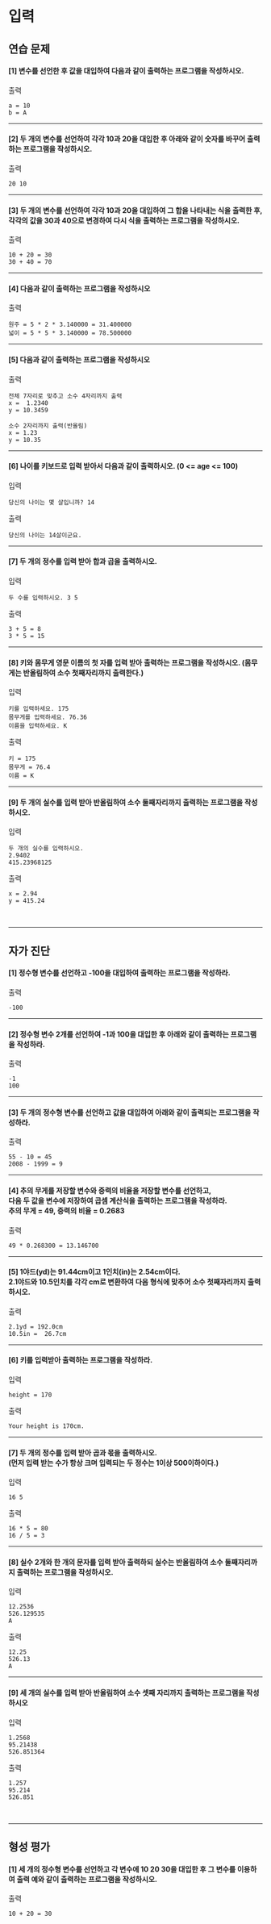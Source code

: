 # 입력

## 연습 문제

#### [1] 변수를 선언한 후 값을 대입하여 다음과 같이 출력하는 프로그램을 작성하시오.

출력
```
a = 10
b = A
```
---
#### [2] 두 개의 변수를 선언하여 각각 10과 20을 대입한 후 아래와 같이 숫자를 바꾸어 출력하는 프로그램을 작성하시오.

출력
```
20 10
```
---
#### [3] 두 개의 변수를 선언하여 각각 10과 20을 대입하여 그 합을 나타내는 식을 출력한 후,<br>각각의 값을 30과 40으로 변경하여 다시 식을 출력하는 프로그램을 작성하시오. 

출력
```
10 + 20 = 30
30 + 40 = 70
```
---
#### [4] 다음과 같이 출력하는 프로그램을 작성하시오

출력
```
원주 = 5 * 2 * 3.140000 = 31.400000
넓이 = 5 * 5 * 3.140000 = 78.500000
```
---
#### [5] 다음과 같이 출력하는 프로그램을 작성하시오

출력
```
전체 7자리로 맞추고 소수 4자리까지 출력
x =  1.2340
y = 10.3459

소수 2자리까지 출력(반올림)
x = 1.23
y = 10.35
```
---
#### [6] 나이를 키보드로 입력 받아서 다음과 같이 출력하시오. (0 <= age <= 100)

입력
```
당신의 나이는 몇 살입니까? 14
```
출력
```
당신의 나이는 14살이군요.
```
---
#### [7] 두 개의 정수를 입력 받아 합과 곱을 출력하시오.

입력
```
두 수를 입력하시오. 3 5
```
출력
```
3 + 5 = 8
3 * 5 = 15
```
---
#### [8] 키와 몸무게 영문 이름의 첫 자를 입력 받아 출력하는 프로그램을 작성하시오. (몸무게는 반올림하여 소수 첫째자리까지 출력한다.)

입력
```
키를 입력하세요. 175 
몸무게를 입력하세요. 76.36
이름을 입력하세요. K
```
출력
```
키 = 175
몸무게 = 76.4
이름 = K
```
---
#### [9] 두 개의 실수를 입력 받아 반올림하여 소수 둘째자리까지 출력하는 프로그램을 작성하시오.

입력
```
두 개의 실수를 입력하시오.
2.9402
415.23968125
```
출력
```
x = 2.94
y = 415.24
```

<br>

---
## 자가 진단

#### [1] 정수형 변수를 선언하고 -100을 대입하여 출력하는 프로그램을 작성하라.

출력
```
-100
```
---
#### [2] 정수형 변수 2개를 선언하여 -1과 100을 대입한 후 아래와 같이 출력하는 프로그램을 작성하라.

출력
```
-1
100
```
---
#### [3] 두 개의 정수형 변수를 선언하고 값을 대입하여 아래와 같이 출력되는 프로그램을 작성하라.

출력
```
55 - 10 = 45
2008 - 1999 = 9
```
---
#### [4] 추의 무게를 저장할 변수와 중력의 비율을 저장할 변수를 선언하고,<br>다음 두 값을 변수에 저장하여 곱셈 계산식을 출력하는 프로그램을 작성하라.<br>추의 무게 = 49, 중력의 비율 = 0.2683

출력
```
49 * 0.268300 = 13.146700
```
---
#### [5] 1야드(yd)는 91.44cm이고 1인치(in)는 2.54cm이다.<br>2.1야드와 10.5인치를 각각 cm로 변환하여 다음 형식에 맞추어 소수 첫째자리까지 출력하시오.

출력
```
2.1yd = 192.0cm
10.5in =  26.7cm
```
---
#### [6] 키를 입력받아 출력하는 프로그램을 작성하라.

입력
```
height = 170
```
출력
```
Your height is 170cm.
```
---
#### [7] 두 개의 정수를 입력 받아 곱과 몫을 출력하시오.<br>(먼저 입력 받는 수가 항상 크며 입력되는 두 정수는 1이상 500이하이다.)

입력
```
16 5
```
출력
```
16 * 5 = 80
16 / 5 = 3
```
---
#### [8] 실수 2개와 한 개의 문자를 입력 받아 출력하되 실수는 반올림하여 소수 둘째자리까지 출력하는 프로그램을 작성하시오.

입력
```
12.2536
526.129535
A
```
출력
```
12.25
526.13
A
```
---
#### [9] 세 개의 실수를 입력 받아 반올림하여 소수 셋째 자리까지 출력하는 프로그램을 작성하시오

입력
```
1.2568
95.21438
526.851364
```
출력
```
1.257
95.214
526.851
```

<br>

---
## 형성 평가

#### [1] 세 개의 정수형 변수를 선언하고 각 변수에 10 20 30을 대입한 후 그 변수를 이용하여 출력 예와 같이 출력하는 프로그램을 작성하시오.

출력
```
10 + 20 = 30
```